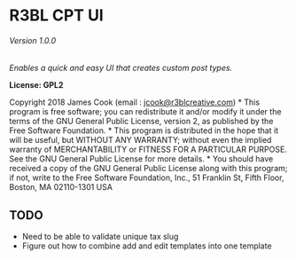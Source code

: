 # R3BL CPT UI

###### Version 1.0.0

*Enables a quick and easy UI that creates custom post types.*

**License: GPL2**

Copyright 2018  James Cook  (email : jcook@r3blcreative.com)
 *
This program is free software; you can redistribute it and/or modify
it under the terms of the GNU General Public License, version 2, as
published by the Free Software Foundation.
 *
This program is distributed in the hope that it will be useful,
but WITHOUT ANY WARRANTY; without even the implied warranty of
MERCHANTABILITY or FITNESS FOR A PARTICULAR PURPOSE.  See the
GNU General Public License for more details.
 *
You should have received a copy of the GNU General Public License
along with this program; if not, write to the Free Software
Foundation, Inc., 51 Franklin St, Fifth Floor, Boston, MA  02110-1301  USA

## TODO
- Need to be able to validate unique tax slug
- Figure out how to combine add and edit templates into one template